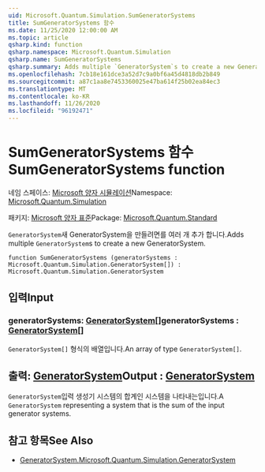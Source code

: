 ```yaml
---
uid: Microsoft.Quantum.Simulation.SumGeneratorSystems
title: SumGeneratorSystems 함수
ms.date: 11/25/2020 12:00:00 AM
ms.topic: article
qsharp.kind: function
qsharp.namespace: Microsoft.Quantum.Simulation
qsharp.name: SumGeneratorSystems
qsharp.summary: Adds multiple `GeneratorSystem`s to create a new GeneratorSystem.
ms.openlocfilehash: 7cb18e161dce3a52d7c9a0bf6a45d4818db2b849
ms.sourcegitcommit: a87c1aa8e7453360025e47ba614f25b02ea84ec3
ms.translationtype: MT
ms.contentlocale: ko-KR
ms.lasthandoff: 11/26/2020
ms.locfileid: "96192471"
---
```

# <a name="sumgeneratorsystems-function"></a><span data-ttu-id="45611-102">SumGeneratorSystems 함수</span><span class="sxs-lookup"><span data-stu-id="45611-102">SumGeneratorSystems function</span></span>

<span data-ttu-id="45611-103">네임 스페이스: [Microsoft 양자 시뮬레이션](xref:Microsoft.Quantum.Simulation)</span><span class="sxs-lookup"><span data-stu-id="45611-103">Namespace: [Microsoft.Quantum.Simulation](xref:Microsoft.Quantum.Simulation)</span></span>

<span data-ttu-id="45611-104">패키지: [Microsoft 양자 표준](https://nuget.org/packages/Microsoft.Quantum.Standard)</span><span class="sxs-lookup"><span data-stu-id="45611-104">Package: [Microsoft.Quantum.Standard](https://nuget.org/packages/Microsoft.Quantum.Standard)</span></span>


<span data-ttu-id="45611-105">`GeneratorSystem`새 GeneratorSystem을 만들려면를 여러 개 추가 합니다.</span><span class="sxs-lookup"><span data-stu-id="45611-105">Adds multiple `GeneratorSystem`s to create a new GeneratorSystem.</span></span>

```qsharp
function SumGeneratorSystems (generatorSystems : Microsoft.Quantum.Simulation.GeneratorSystem[]) : Microsoft.Quantum.Simulation.GeneratorSystem
```


## <a name="input"></a><span data-ttu-id="45611-106">입력</span><span class="sxs-lookup"><span data-stu-id="45611-106">Input</span></span>

### <a name="generatorsystems--generatorsystem"></a><span data-ttu-id="45611-107">generatorSystems: [GeneratorSystem](xref:Microsoft.Quantum.Simulation.GeneratorSystem)[]</span><span class="sxs-lookup"><span data-stu-id="45611-107">generatorSystems : [GeneratorSystem](xref:Microsoft.Quantum.Simulation.GeneratorSystem)[]</span></span>

<span data-ttu-id="45611-108">`GeneratorSystem[]` 형식의 배열입니다.</span><span class="sxs-lookup"><span data-stu-id="45611-108">An array of type `GeneratorSystem[]`.</span></span>



## <a name="output--generatorsystem"></a><span data-ttu-id="45611-109">출력: [GeneratorSystem](xref:Microsoft.Quantum.Simulation.GeneratorSystem)</span><span class="sxs-lookup"><span data-stu-id="45611-109">Output : [GeneratorSystem](xref:Microsoft.Quantum.Simulation.GeneratorSystem)</span></span>

<span data-ttu-id="45611-110">`GeneratorSystem`입력 생성기 시스템의 합계인 시스템을 나타내는입니다.</span><span class="sxs-lookup"><span data-stu-id="45611-110">A `GeneratorSystem` representing a system that is the sum of the input generator systems.</span></span>

## <a name="see-also"></a><span data-ttu-id="45611-111">참고 항목</span><span class="sxs-lookup"><span data-stu-id="45611-111">See Also</span></span>

- [<span data-ttu-id="45611-112">GeneratorSystem.</span><span class="sxs-lookup"><span data-stu-id="45611-112">Microsoft.Quantum.Simulation.GeneratorSystem</span></span>](xref:Microsoft.Quantum.Simulation.GeneratorSystem)